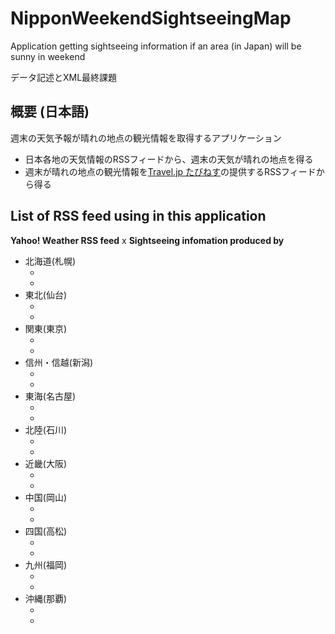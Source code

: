 # NipponWeekendSightseeingMap

Application getting sightseeing information if an area (in Japan) will be sunny in weekend

データ記述とXML最終課題

## 概要 (日本語)

週末の天気予報が晴れの地点の観光情報を取得するアプリケーション

* 日本各地の天気情報のRSSフィードから、週末の天気が晴れの地点を得る
* 週末が晴れの地点の観光情報を[Travel.jp たびねす](http://guide.travel.co.jp/)の提供するRSSフィードから得る

## List of RSS feed using in this application

**Yahoo! Weather RSS feed** x **Sightseeing infomation produced by [](http://guide.travel.co.jp)**

* 北海道(札幌)
  * [](http://rss.weather.yahoo.co.jp/rss/days/1400.xml)
  * [](http://guide.travel.co.jp/feed/archive/r1/)
* 東北(仙台)
  * [](http://rss.weather.yahoo.co.jp/rss/days/3410.xml)
  * [](http://guide.travel.co.jp/feed/archive/r2/)
* 関東(東京)
  * [](http://rss.weather.yahoo.co.jp/rss/days/4410.xml)
  * [](http://guide.travel.co.jp/feed/archive/r3/)
* 信州・信越(新潟)
  * [](http://rss.weather.yahoo.co.jp/rss/days/5410.xml)
  * [](http://guide.travel.co.jp/feed/archive/r4/)
* 東海(名古屋)
  * [](http://rss.weather.yahoo.co.jp/rss/days/5110.xml)
  * [](http://guide.travel.co.jp/feed/archive/r5/)
* 北陸(石川)
  * [](http://rss.weather.yahoo.co.jp/rss/days/5610.xml)
  * [](http://guide.travel.co.jp/feed/archive/r6/)
* 近畿(大阪)
  * [](http://rss.weather.yahoo.co.jp/rss/days/6200.xml)
  * [](http://guide.travel.co.jp/feed/archive/r7/)
* 中国(岡山)
  * [](http://rss.weather.yahoo.co.jp/rss/days/6610.xml)
  * [](http://guide.travel.co.jp/feed/archive/r8/)
* 四国(高松)
  * [](http://rss.weather.yahoo.co.jp/rss/days/7200.xml)
  * [](http://guide.travel.co.jp/feed/archive/r9/)
* 九州(福岡)
  * [](http://rss.weather.yahoo.co.jp/rss/days/8210.xml)
  * [](http://guide.travel.co.jp/feed/archive/r10/)
* 沖縄(那覇)
  * [](http://rss.weather.yahoo.co.jp/rss/days/9110.xml)
  * [](http://guide.travel.co.jp/feed/archive/p47/)